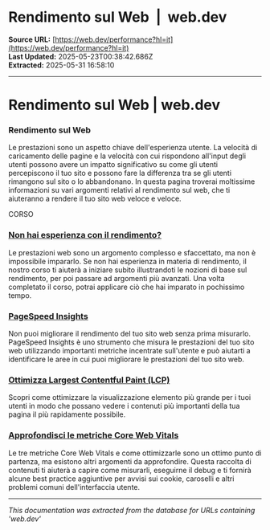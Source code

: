 # Rendimento sul Web  |  web.dev

**Source URL:** [https://web.dev/performance?hl=it](https://web.dev/performance?hl=it)  
**Last Updated:** 2025-05-23T00:38:42.686Z  
**Extracted:** 2025-05-31 16:58:10

---

# Rendimento sul Web | web.dev

### Rendimento sul Web

Le prestazioni sono un aspetto chiave dell'esperienza utente. La velocità di caricamento delle pagine e la velocità con cui rispondono all'input degli utenti possono avere un impatto significativo su come gli utenti percepiscono il tuo sito e possono fare la differenza tra se gli utenti rimangono sul sito o lo abbandonano. In questa pagina troverai moltissime informazioni su vari argomenti relativi al rendimento sul web, che ti aiuteranno a rendere il tuo sito web veloce e veloce.

CORSO

### [Non hai esperienza con il rendimento?](https://web.dev/learn/performance?hl=it)

Le prestazioni web sono un argomento complesso e sfaccettato, ma non è impossibile impararlo. Se non hai esperienza in materia di rendimento, il nostro corso ti aiuterà a iniziare subito illustrandoti le nozioni di base sul rendimento, per poi passare ad argomenti più avanzati. Una volta completato il corso, potrai applicare ciò che hai imparato in pochissimo tempo.

### [PageSpeed Insights](https://pagespeed.web.dev/?hl=it)

Non puoi migliorare il rendimento del tuo sito web senza prima misurarlo. PageSpeed Insights è uno strumento che misura le prestazioni del tuo sito web utilizzando importanti metriche incentrate sull'utente e può aiutarti a identificare le aree in cui puoi migliorare le prestazioni del tuo sito web.

### [Ottimizza Largest Contentful Paint (LCP)](https://web.dev/articles/optimize-lcp?hl=it)

Scopri come ottimizzare la visualizzazione elemento più grande per i tuoi utenti in modo che possano vedere i contenuti più importanti della tua pagina il più rapidamente possibile.

### [Approfondisci le metriche Core Web Vitals](https://web.dev/explore/learn-core-web-vitals?hl=it)

Le tre metriche Core Web Vitals e come ottimizzarle sono un ottimo punto di partenza, ma esistono altri argomenti da approfondire. Questa raccolta di contenuti ti aiuterà a capire come misurarli, eseguirne il debug e ti fornirà alcune best practice aggiuntive per avvisi sui cookie, caroselli e altri problemi comuni dell'interfaccia utente.

---

*This documentation was extracted from the database for URLs containing 'web.dev'*
